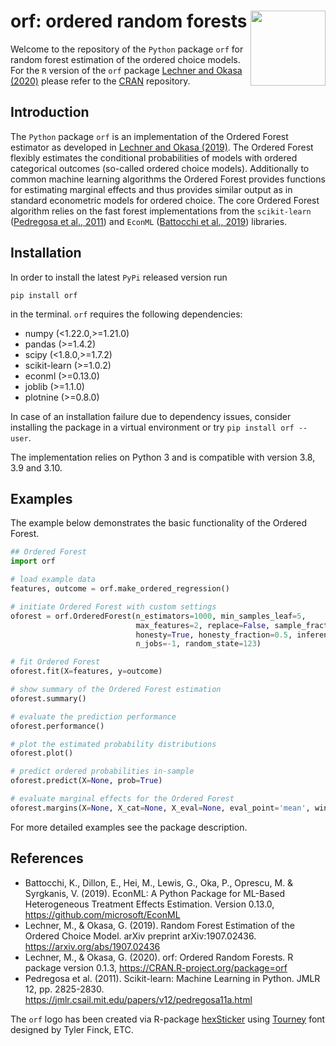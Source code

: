 <h1>orf: ordered random forests 
<a href="https://github.com/orf-lab/orf-py"> <img src='https://raw.githubusercontent.com/fmuny/ORFpy/main/docs/images/orf-logo.png' align="right" height="120" />
</a>
</h1>


Welcome to the repository of the `Python` package `orf` for random forest estimation
of the ordered choice models. For the `R` version of the `orf` package 
[Lechner and Okasa (2020)](https://cran.r-project.org/web/packages/orf/orf.pdf)
please refer to the [CRAN](https://CRAN.R-project.org/package=orf) repository.

## Introduction

The `Python` package `orf` is an implementation of the Ordered Forest estimator
as developed in [Lechner and Okasa (2019)](https://arxiv.org/abs/1907.02436).
The Ordered Forest flexibly estimates the conditional probabilities of models with
ordered categorical outcomes (so-called ordered choice models). Additionally to
common machine learning algorithms the Ordered Forest provides functions for estimating
marginal effects and thus provides similar output as in standard econometric models
for ordered choice. The core Ordered Forest algorithm relies on the fast forest
implementations from the `scikit-learn` ([Pedregosa et al., 2011](https://jmlr.csail.mit.edu/papers/v12/pedregosa11a.html)) and 
`EconML` ([Battocchi et al., 2019](https://econml.azurewebsites.net/))
libraries.

## Installation

In order to install the latest `PyPi` released version run
```
pip install orf
 ```
in the terminal. `orf` requires the following dependencies:
     
 * numpy (<1.22.0,>=1.21.0)
 * pandas (>=1.4.2)
 * scipy (<1.8.0,>=1.7.2)
 * scikit-learn (>=1.0.2)
 * econml (>=0.13.0)
 * joblib (>=1.1.0)
 * plotnine (>=0.8.0)
 
In case of an installation failure due to dependency 
issues, consider installing the package in a virtual 
environment or try `pip install orf --user`.

The implementation relies on Python 3 and is compatible with version 3.8, 3.9 and 3.10.

## Examples

The example below demonstrates the basic functionality of the Ordered Forest.

```python
## Ordered Forest
import orf

# load example data
features, outcome = orf.make_ordered_regression()

# initiate Ordered Forest with custom settings
oforest = orf.OrderedForest(n_estimators=1000, min_samples_leaf=5,
                            max_features=2, replace=False, sample_fraction=0.5,
                            honesty=True, honesty_fraction=0.5, inference=False,
                            n_jobs=-1, random_state=123)

# fit Ordered Forest
oforest.fit(X=features, y=outcome)

# show summary of the Ordered Forest estimation
oforest.summary()

# evaluate the prediction performance
oforest.performance()

# plot the estimated probability distributions
oforest.plot()

# predict ordered probabilities in-sample
oforest.predict(X=None, prob=True)

# evaluate marginal effects for the Ordered Forest
oforest.margins(X=None, X_cat=None, X_eval=None, eval_point='mean', window=0.1)
```

For more detailed examples see the package description.

## References

- Battocchi, K., Dillon, E., Hei, M., Lewis, G., Oka, P., Oprescu, M. & 
  Syrgkanis, V. (2019). EconML: A Python Package for ML-Based Heterogeneous 
 Treatment Effects Estimation. Version 0.13.0, <https://github.com/microsoft/EconML>
- Lechner, M., & Okasa, G. (2019). Random Forest Estimation of the Ordered Choice Model.
  arXiv preprint arXiv:1907.02436. <https://arxiv.org/abs/1907.02436>
- Lechner, M., & Okasa, G. (2020). orf: Ordered Random Forests.
  R package version 0.1.3, <https://CRAN.R-project.org/package=orf>
- Pedregosa et al. (2011). Scikit-learn: Machine Learning in Python. JMLR 12, pp. 2825-2830.
  <https://jmlr.csail.mit.edu/papers/v12/pedregosa11a.html>

The `orf` logo has been created via R-package [hexSticker](https://CRAN.R-project.org/package=hexSticker) using [Tourney](https://fonts.google.com/specimen/Tourney?query=Tyler+Finck&preview.text=orf&preview.text_type=custom) font designed by Tyler Finck, ETC.
